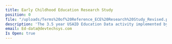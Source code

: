 ```yaml
---
title: Early Childhood Education Research Study
position: 0
file: "/uploads/Terms%20of%20Reference_ECE%20Research%20Study_Revised.pdf"
description: 'The 3.5 year USAID Education Data activity implemented by DevTech Systems, Inc. (DevTech) began in April 2018 with the objective to provide education assessment, data management, and research and evaluation services in support of the USAID Let’s Read Project that targets the Southern, Eastern, Muchinga, North Western, and West provinces of Zambia. Under USAID Education Data activity, DevTech is running a competitive procurement to hire a local survey firm to support data collection for its Early Childhood Education Research Study.'
email: Ed-data@devtechsys.com
Is Open: true
---
```

